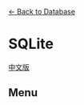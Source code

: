 [<- Back to Database](https://github.com/tcernestw/blog/blob/master/article/db/db_index_en.md)

# SQLite
[中文版](https://github.com/tcernestw/blog/blob/master/article/db/sqlite/db_sqlite_index_ch.md)

## Menu
